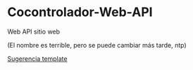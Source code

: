 # Cocontrolador-Web-API
Web API sitio web

(El nombre es terrible, pero se puede cambiar más tarde, ntp)

[Sugerencia template](https://gist.github.com/fvcproductions/1bfc2d4aecb01a834b46)

